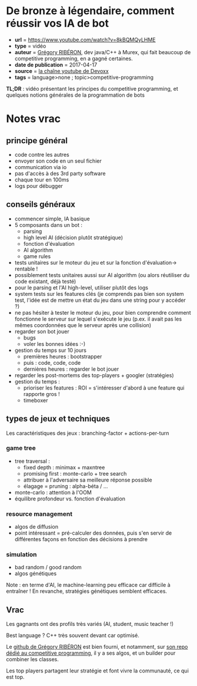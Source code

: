 # De bronze à légendaire, comment réussir vos IA de bot

- **url** = https://www.youtube.com/watch?v=8kBQMQyLHME
- **type** = vidéo
- **auteur** = [Grégory RIBÉRON](https://github.com/Manwe56/competitive-programming), dev java/C++ à Murex, qui fait beaucoup de competitive programming, en a gagné certaines.
- **date de publication** = 2017-04-17
- **source** = [la chaîne youtube de Devoxx](https://www.youtube.com/channel/UCsVPQfo5RZErDL41LoWvk0A)
- **tags** = language>none ; topic>competitive-programming

**TL;DR** : vidéo présentant les principes du competitive programming, et quelques notions générales de la programmation de bots

# Notes vrac

## principe général

- code contre les autres
- envoyer son code en un seul fichier
- communication via io
- pas d'accès à des 3rd party software
- chaque tour en 100ms
- logs pour débugger

## conseils généraux

- commencer simple, IA basique
- 5 composants dans un bot :
    - parsing
    - high level AI (décision plutôt stratégique)
    - fonction d'évaluation
    - AI algorithm
    - game rules
- tests unitaires sur le moteur du jeu et sur la fonction d'évaluation-> rentable !
- possiblement tests unitaires aussi sur AI algorithm (ou alors réutiliser du code existant, déjà testé)
- pour le parsing et l'AI high-level, utiliser plutôt des logs
- system tests sur les features clés (je comprends pas bien son system test, l'idée est de mettre un état du jeu dans une string pour y accéder ?)
- ne pas hésiter à tester le moteur du jeu, pour bien comprendre comment fonctionne le serveur sur lequel s'exécute le jeu (p.ex. il avait pas les mêmes coordonnées que le serveur après une collision)
- regarder son bot jouer
    - bugs
    - voler les bonnes idées :-)
- gestion du temps sur 10 jours
    - premières heures : bootstrapper
    - puis : code, code, code
    - dernières heures : regarder le bot jouer
- regarder les post-mortems des top-players + googler (stratégies)
- gestion du temps :
    - prioriser les features : ROI = s'intéresser d'abord à une feature qui rapporte gros !
    - timeboxer 

## types de jeux et techniques

Les caractéristiques des jeux : branching-factor + actions-per-turn

### game tree

- tree traversal :
    - fixed depth : minimax + maxntree
    - promising first : monte-carlo + tree search
    - attribuer à l'adversaire sa meilleure réponse possible
    - élagage = pruning : alpha-béta / ...
- monte-carlo : attention à l'OOM
- équilibre profondeur vs. fonction d'évaluation

### resource management

- algos de diffusion
- point intéressant = pré-calculer des données, puis s'en servir de différentes façons en fonction des décisions à prendre

### simulation

- bad random / good random
- algos génétiques

Note : en terme d'AI, le machine-learning peu efficace car difficile à entraîner ! En revanche, stratégies génétiques semblent efficaces.

## Vrac

Les gagnants ont des profils très variés (AI, student, music teacher !)

Best language ? C++ très souvent devant car optimisé.

Le [github de Grégory RIBÉRON](https://github.com/manwe56) est bien fourni, et notamment, sur [son repo dédié au competitive programming](https://github.com/Manwe56/competitive-programming), il y a ses algos, et un builder pour combiner les classes.

Les top players partagent leur stratégie et font vivre la communauté, ce qui est top.
